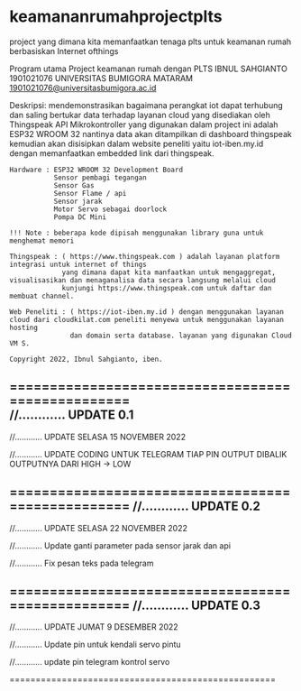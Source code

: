 # keamananrumahprojectplts
project yang dimana kita memanfaatkan tenaga plts untuk keamanan rumah berbasiskan Internet ofthings

  Program utama Project keamanan rumah dengan PLTS
  IBNUL SAHGIANTO 1901021076 UNIVERSITAS BUMIGORA MATARAM
  1901021076@universitasbumigora.ac.id
  
  Deskripsi:  mendemonstrasikan bagaimana perangkat iot dapat terhubung dan saling bertukar
              data terhadap layanan cloud yang disediakan oleh Thingspeak API
              Mikrokontroller yang digunakan dalam project ini adalah ESP32 WROOM 32
              nantinya data akan ditampilkan di dashboard thingspeak kemudian akan disisipkan 
              dalam website peneliti yaitu iot-iben.my.id dengan memanfaatkan embedded link dari thingspeak.

    Hardware : ESP32 WROOM 32 Development Board
               Sensor pembagi tegangan
               Sensor Gas
               Sensor Flame / api
               Sensor jarak
               Motor Servo sebagai doorlock
               Pompa DC Mini

    !!! Note : beberapa kode dipisah menggunakan library guna untuk menghemat memori
  
    Thingspeak : ( https://www.thingspeak.com ) adalah layanan platform integrasi untuk internet of things 
                 yang dimana dapat kita manfaatkan untuk mengaggregat, visualisasikan dan menaganalisa data secara langsung melalui cloud
                 kunjungi https://www.thingspeak.com untuk daftar dan membuat channel.

    Web Peneliti : ( https://iot-iben.my.id ) dengan menggunakan layanan cloud dari cloudkilat.com peneliti menyewa untuk menggunakan layanan hosting
                   dan domain serta database. layanan yang digunakan Cloud VM S. 
                
    Copyright 2022, Ibnul Sahgianto, iben.
==================================================    
//............ UPDATE 0.1
-------------------------

//............ UPDATE SELASA 15 NOVEMBER 2022

//............ UPDATE CODING UNTUK TELEGRAM TIAP PIN OUTPUT DIBALIK OUTPUTNYA DARI HIGH -> LOW

==================================================
//............ UPDATE 0.2
--------------------------

//............ UPDATE SELASA 22 NOVEMBER 2022

//............ Update ganti parameter pada sensor jarak dan api 

//............ Fix pesan teks pada telegram 

==================================================
//............ UPDATE 0.3
-------------------------

//............ UPDATE JUMAT 9 DESEMBER 2022

//............ Update pin untuk kendali servo pintu

//............ update pin telegram kontrol servo

===================================================
